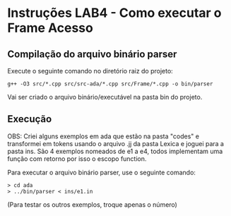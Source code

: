 # Instruções LAB4 - Como executar o Frame Acesso

## Compilação do arquivo binário parser

Execute o seguinte comando no diretório raiz do projeto:
```
g++ -O3 src/*.cpp src/src-ada/*.cpp src/Frame/*.cpp -o bin/parser
```
Vai ser criado o arquivo binário/executável na pasta bin do projeto.

## Execução

OBS: Criei alguns exemplos em ada que estão na pasta "codes" e transformei em tokens usando o arquivo .jj da pasta Lexica e joguei para a pasta ins. São 4 exemplos nomeados de e1 a e4, todos implementam uma função com retorno por isso o escopo function.

Para executar o arquivo binário parser, use o seguinte comando:
```
> cd ada
> ../bin/parser < ins/e1.in
```
(Para testar os outros exemplos, troque apenas o número)